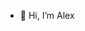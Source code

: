 - 👋 Hi, I’m Alex

<!---
AlexSmithhh/AlexSmithhh is a ✨ special ✨ repository because its `README.md` (this file) appears on your GitHub profile.
You can click the Preview link to take a look at your changes.
--->
